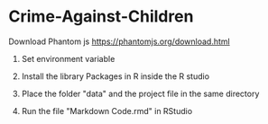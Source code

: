 # Crime-Against-Children
Download Phantom js 
https://phantomjs.org/download.html

1. Set environment variable

2. Install the library Packages in R inside the R studio

3. Place the folder "data" and the project file in the same directory

4. Run the file "Markdown Code.rmd" in RStudio
